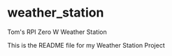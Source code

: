 # weather_station
Tom's RPI Zero W Weather Station

This is the README file for my Weather Station Project
